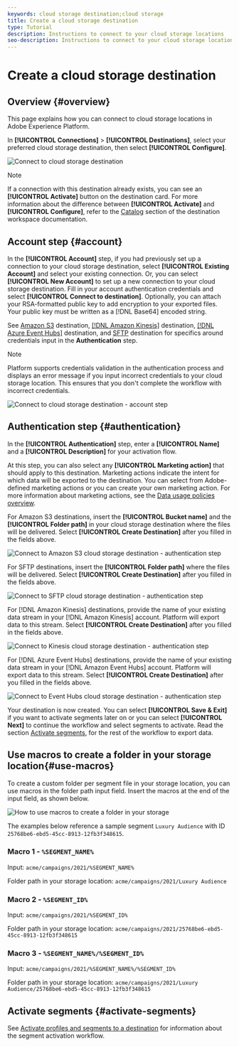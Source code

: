 ```yaml
---
keywords: cloud storage destination;cloud storage
title: Create a cloud storage destination
type: Tutorial
description: Instructions to connect to your cloud storage locations
seo-description: Instructions to connect to your cloud storage locations
---
```


# Create a cloud storage destination

## Overview {#overview}

This page explains how you can connect to cloud storage locations in Adobe Experience Platform.

In **[!UICONTROL Connections]** > **[!UICONTROL Destinations]**, select your preferred cloud storage destination, then select **[!UICONTROL Configure]**.

![Connect to cloud storage destination](../../assets/catalog/cloud-storage/workflow/connect.png)

>[!NOTE]
>
>If a connection with this destination already exists, you can see an **[!UICONTROL Activate]** button on the destination card. For more information about the difference between **[!UICONTROL Activate]** and **[!UICONTROL Configure]**, refer to the [Catalog](../../ui/destinations-workspace.md#catalog) section of the destination workspace documentation.   

## Account step {#account}

In the **[!UICONTROL Account]** step, if you had previously set up a connection to your cloud storage destination, select **[!UICONTROL Existing Account]** and select your existing connection. Or, you can select **[!UICONTROL New Account]** to set up a new connection to your cloud storage destination. Fill in your account authentication credentials and select **[!UICONTROL Connect to destination]**. Optionally, you can attach your RSA-formatted public key to add encryption to your exported files. Your public key must be written as a [!DNL Base64] encoded string.

See [Amazon S3](./amazon-s3.md) destination, [[!DNL Amazon Kinesis]](./amazon-kinesis.md) destination, [[!DNL Azure Event Hubs]](./azure-event-hubs.md) destination, and [SFTP](./sftp.md) destination for specifics around credentials input in the **Authentication** step.

>[!NOTE]
>
>Platform supports credentials validation in the authentication process and displays an error message if you input incorrect credentials to your cloud storage location. This ensures that you don't complete the workflow with incorrect credentials.

![Connect to cloud storage destination - account step](../../assets/catalog/cloud-storage/workflow/destination-account.png)

## Authentication step {#authentication}

In the **[!UICONTROL Authentication]** step, enter a **[!UICONTROL Name]** and a **[!UICONTROL Description]** for your activation flow.

At this step, you can also select any **[!UICONTROL Marketing action]** that should apply to this destination. Marketing actions indicate the intent for which data will be exported to the destination. You can select from Adobe-defined marketing actions or you can create your own marketing action. For more information about marketing actions, see the [Data usage policies overview](../../../data-governance/policies/overview.md).

For Amazon S3 destinations, insert the **[!UICONTROL Bucket name]** and the **[!UICONTROL Folder path]** in your cloud storage destination where the files will be delivered. Select **[!UICONTROL Create Destination]** after you filled in the fields above.

![Connect to Amazon S3 cloud storage destination - authentication step](../../assets/catalog/cloud-storage/workflow/amazon-s3-setup.png)

For SFTP destinations, insert the **[!UICONTROL Folder path]** where the files will be delivered. Select **[!UICONTROL Create Destination]** after you filled in the fields above.

![Connect to SFTP cloud storage destination - authentication step](../../assets/catalog/cloud-storage/workflow/sftp-setup.png)

For [!DNL Amazon Kinesis] destinations, provide the name of your existing data stream in your [!DNL Amazon Kinesis] account. Platform will export data to this stream. Select **[!UICONTROL Create Destination]** after you filled in the fields above.

![Connect to Kinesis cloud storage destination - authentication step](../../assets/catalog/cloud-storage/workflow/kinesis-setup.png)

For [!DNL Azure Event Hubs] destinations, provide the name of your existing data stream in your [!DNL Amazon Event Hubs] account. Platform will export data to this stream. Select **[!UICONTROL Create Destination]** after you filled in the fields above.

![Connect to Event Hubs cloud storage destination - authentication step](../../assets/catalog/cloud-storage/workflow/event-hubs-setup.png)   

Your destination is now created. You can select **[!UICONTROL Save & Exit]** if you want to activate segments later on or you can select **[!UICONTROL Next]** to continue the workflow and select segments to activate. Read the section [Activate segments](#activate-segments), for the rest of the workflow to export data.

## Use macros to create a folder in your storage location{#use-macros}

To create a custom folder per segment file in your storage location, you can use macros in the folder path input field. Insert the macros at the end of the input field, as shown below.

![How to use macros to create a folder in your storage](../../assets/catalog/cloud-storage/workflow/macros-folder-path.png)  

The examples below reference a sample segment `Luxury Audience` with ID `25768be6-ebd5-45cc-8913-12fb3f348615`.

### Macro 1 - `%SEGMENT_NAME%`

Input: `acme/campaigns/2021/%SEGMENT_NAME%`

Folder path in your storage location: `acme/campaigns/2021/Luxury Audience`

### Macro 2 - `%SEGMENT_ID%`

Input: `acme/campaigns/2021/%SEGMENT_ID%`

Folder path in your storage location: `acme/campaigns/2021/25768be6-ebd5-45cc-8913-12fb3f348615`

### Macro 3 - `%SEGMENT_NAME%/%SEGMENT_ID%`

Input: `acme/campaigns/2021/%SEGMENT_NAME%/%SEGMENT_ID%`

Folder path in your storage location: `acme/campaigns/2021/Luxury Audience/25768be6-ebd5-45cc-8913-12fb3f348615`



## Activate segments {#activate-segments}

See [Activate profiles and segments to a destination](../../ui/activate-destinations.md) for information about the segment activation workflow.
